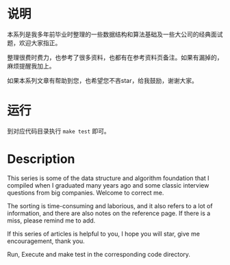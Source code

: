 # 说明

本系列是我多年前毕业时整理的一些数据结构和算法基础及一些大公司的经典面试题，欢迎大家指正。

整理很费时费力，也参考了很多资料，也都有在参考资料页备注。如果有漏掉的，麻烦提醒我加上。

如果本系列文章有帮助到您，也希望您不吝star，给我鼓励，谢谢大家。

# 运行
到对应代码目录执行 `make test` 即可。




# Description

This series is some of the data structure and algorithm foundation that I compiled when I graduated many years ago and some classic interview questions from big companies. Welcome to correct me.

The sorting is time-consuming and laborious, and it also refers to a lot of information, and there are also notes on the reference page. If there is a miss, please remind me to add.

If this series of articles is helpful to you, I hope you will star, give me encouragement, thank you.


Run, Execute and make test in the corresponding code directory.


